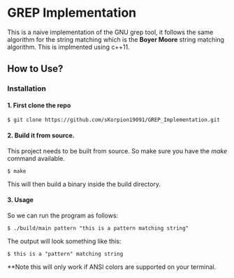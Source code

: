 # GREP Implementation

This is a naive implementation of the GNU grep tool, it follows the same algorithm for the string matching which is the **Boyer Moore**
string matching algorithm. This is implmented using c++11.

## How to Use?

### Installation
#### 1. First clone the repo
```shell
$ git clone https://github.com/sKorpion19091/GREP_Implementation.git
```

#### 2. Build it from source.

This project needs to be built from source. So make sure you have the *make* command available.

```shell
$ make
```

This will then build a binary inside the build directory. 

#### 3. Usage
So we can run the program as follows: 

```shell
$ ./build/main pattern "this is a pattern matching string"
```

The output will look something like this:
```shell
$ this is a "pattern" matching string
```
**Note this will only work if ANSI colors are supported on your terminal.
